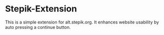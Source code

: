 # Stepik-Extension
This is a simple extension for alt.stepik.org. It enhances website usability by auto pressing a continue button.

